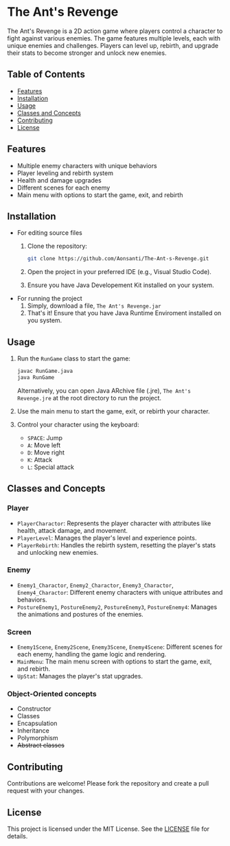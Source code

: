 # The Ant's Revenge

The Ant's Revenge is a 2D action game where players control a character to fight against various enemies. The game features multiple levels, each with unique enemies and challenges. Players can level up, rebirth, and upgrade their stats to become stronger and unlock new enemies.

## Table of Contents

- [Features](#features)
- [Installation](#installation)
- [Usage](#usage)
- [Classes and Concepts](#classes-and-concepts)
- [Contributing](#contributing)
- [License](#license)

## Features

- Multiple enemy characters with unique behaviors
- Player leveling and rebirth system
- Health and damage upgrades
- Different scenes for each enemy
- Main menu with options to start the game, exit, and rebirth

## Installation

- For editing source files
  1. Clone the repository:
      ```sh
      git clone https://github.com/Aonsanti/The-Ant-s-Revenge.git
      ```
  2. Open the project in your preferred IDE (e.g., Visual Studio Code).

  3. Ensure you have Java Developement Kit installed on your system.
- For running the project
  1. Simply, download a file, `The Ant's Revenge.jar`
  2. That's it! Ensure that you have Java Runtime Enviroment installed on you system.

## Usage

1. Run the `RunGame` class to start the game:
    ```sh
    javac RunGame.java
    java RunGame
    ```

	Alternatively, you can open Java ARchive file (.jre), `The Ant's Revenge.jre` at the root directory to run the  project.

2. Use the main menu to start the game, exit, or rebirth your character.

3. Control your character using the keyboard:
    - `SPACE`: Jump
    - `A`: Move left
    - `D`: Move right
    - `K`: Attack
    - `L`: Special attack

## Classes and Concepts

### Player

- `PlayerCharactor`: Represents the player character with attributes like health, attack damage, and movement.
- `PlayerLevel`: Manages the player's level and experience points.
- `PlayerRebirth`: Handles the rebirth system, resetting the player's stats and unlocking new enemies.

### Enemy

- `Enemy1_Charactor`, `Enemy2_Charactor`, `Enemy3_Charactor`, `Enemy4_Charactor`: Different enemy characters with unique attributes and behaviors.
- `PostureEnemy1`, `PostureEnemy2`, `PostureEnemy3`, `PostureEnemy4`: Manages the animations and postures of the enemies.

### Screen

- `Enemy1Scene`, `Enemy2Scene`, `Enemy3Scene`, `Enemy4Scene`: Different scenes for each enemy, handling the game logic and rendering.
- `MainMenu`: The main menu screen with options to start the game, exit, and rebirth.
- `UpStat`: Manages the player's stat upgrades.

### Object-Oriented concepts

- Constructor
- Classes
- Encapsulation
- Inheritance
- Polymorphism
- ~~Abstract classes~~

## Contributing

Contributions are welcome! Please fork the repository and create a pull request with your changes.

## License

This project is licensed under the MIT License. See the [LICENSE](LICENSE) file for details.